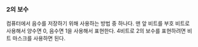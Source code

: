 ### 2의 보수
컴퓨터에서 음수를 저장하기 위해 사용하는 방법 중 하나다.
맨 앞 비트를 부호 비트로 사용해서 양수면 0, 음수면 1을 사용해서 표현한다.
4비트로 2의 보수를 표현하려면 비트 마스크를 사용하면 된다.
